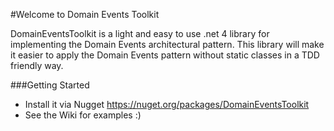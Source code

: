 #Welcome to Domain Events Toolkit

DomainEventsToolkit is a light and easy to use .net 4 library for implementing the Domain Events architectural pattern. This library will make it easier to apply the Domain Events pattern without static classes in a TDD friendly way.

###Getting Started

*  Install it via Nugget https://nuget.org/packages/DomainEventsToolkit
*  See the Wiki for examples :)
